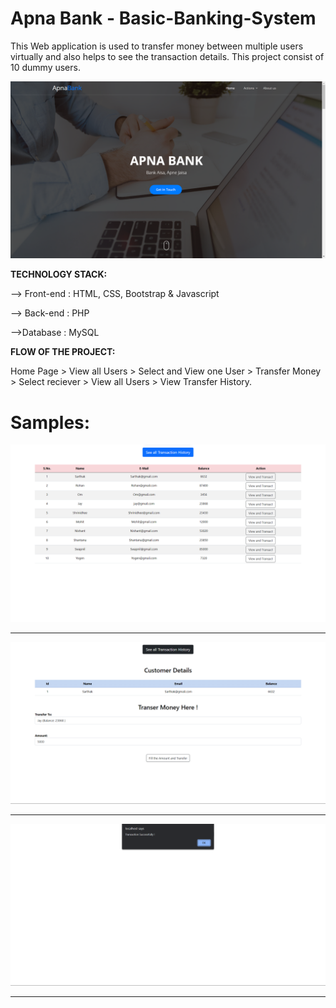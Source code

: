 # Apna Bank - Basic-Banking-System 

This Web application is used to transfer money between multiple users virtually and also helps to see the transaction details.
This project consist of 10 dummy users.

<img src="https://github.com/sahilkarande/Apna-Bank/blob/main/Apna%20Bank%20Previews/Page%201.png" >

**TECHNOLOGY STACK:**

--> Front-end : HTML, CSS, Bootstrap & Javascript

--> Back-end : PHP 

-->Database : MySQL

**FLOW OF THE PROJECT:**

Home Page > View all Users > Select and View one User > Transfer Money > Select reciever > View all Users > View Transfer History.

# Samples: 

<img src="https://github.com/sahilkarande/Apna-Bank/blob/main/Apna%20Bank%20Previews/Page%202.png" >

----------------------------------------------------------------------------------------------------

<img src="https://github.com/sahilkarande/Apna-Bank/blob/main/Apna%20Bank%20Previews/Page%203.png" >

----------------------------------------------------------------------------------------------------

<img src="https://github.com/sahilkarande/Apna-Bank/blob/main/Apna%20Bank%20Previews/Page%204.png" >

----------------------------------------------------------------------------------------------------

         
 

